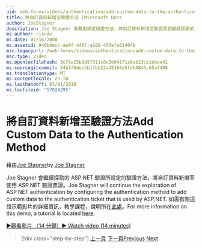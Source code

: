```yaml
---
uid: web-forms/videos/authentication/add-custom-data-to-the-authentication-method
title: 將自訂資料新增至驗證方法 |Microsoft Docs
author: JoeStagner
description: Joe Stagner 會藉由設定驗證方法，將自訂資料新增至驗證票證繼續探勘的 ASP.NET 驗證...
ms.author: riande
ms.date: 07/16/2008
ms.assetid: 940bdecc-ae0f-448f-a189-405efa614049
msc.legacyurl: /web-forms/videos/authentication/add-custom-data-to-the-authentication-method
msc.type: video
ms.openlocfilehash: 3c79a25b9b57311c8c5b941f1c6ab23cb1ebee42
ms.sourcegitcommit: 24b1f6decbb17bb22a45166e5fdb0845c65af498
ms.translationtype: MT
ms.contentlocale: zh-TW
ms.lasthandoff: 03/01/2019
ms.locfileid: "57024295"
---
```

<a name="add-custom-data-to-the-authentication-method"></a><span data-ttu-id="e36fa-103">將自訂資料新增至驗證方法</span><span class="sxs-lookup"><span data-stu-id="e36fa-103">Add Custom Data to the Authentication Method</span></span>
====================
<span data-ttu-id="e36fa-104">藉由[Joe Stagner](https://github.com/JoeStagner)</span><span class="sxs-lookup"><span data-stu-id="e36fa-104">by [Joe Stagner](https://github.com/JoeStagner)</span></span>

<span data-ttu-id="e36fa-105">Joe Stagner 會繼續探勘的 ASP.NET 驗證所設定的驗證方法，將自訂資料新增至使用 ASP.NET 驗證票證。</span><span class="sxs-lookup"><span data-stu-id="e36fa-105">Joe Stagner will continue the exploration of ASP.NET authentication by configuring the authentication method to add custom data to the authentication ticket that is used by ASP.NET.</span></span> <span data-ttu-id="e36fa-106">如需有關這段示範影片的詳細資訊，教學課程，說明所在[此處](../../overview/older-versions-security/introduction/forms-authentication-configuration-and-advanced-topics-vb.md)。</span><span class="sxs-lookup"><span data-stu-id="e36fa-106">For more information on this demo, a tutorial is located [here](../../overview/older-versions-security/introduction/forms-authentication-configuration-and-advanced-topics-vb.md).</span></span>

[<span data-ttu-id="e36fa-107">&#9654;觀看影片 （14 分鐘）</span><span class="sxs-lookup"><span data-stu-id="e36fa-107">&#9654; Watch video (14 minutes)</span></span>](https://channel9.msdn.com/Blogs/ASP-NET-Site-Videos/add-custom-data-to-the-authentication-method)

> [!div class="step-by-step"]
> <span data-ttu-id="e36fa-108">[上一頁](forms-login-custom-key-configuration.md)
> [下一頁](use-custom-principal-objects.md)</span><span class="sxs-lookup"><span data-stu-id="e36fa-108">[Previous](forms-login-custom-key-configuration.md)
[Next](use-custom-principal-objects.md)</span></span>
